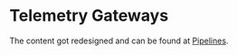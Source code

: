 # Telemetry Gateways

The content got redesigned and can be found at [Pipelines](./pipelines/README.md).
